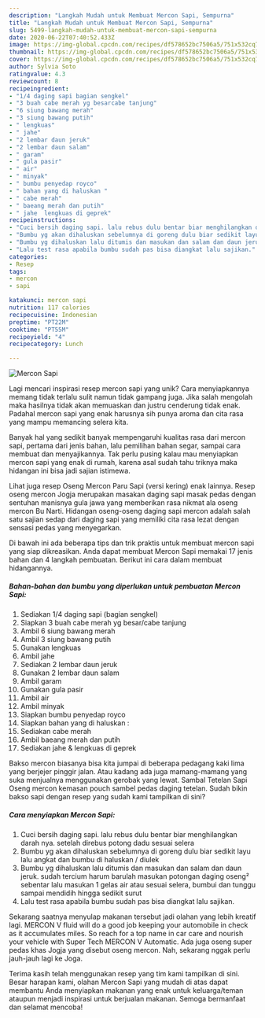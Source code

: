 ```yaml
---
description: "Langkah Mudah untuk Membuat Mercon Sapi, Sempurna"
title: "Langkah Mudah untuk Membuat Mercon Sapi, Sempurna"
slug: 5499-langkah-mudah-untuk-membuat-mercon-sapi-sempurna
date: 2020-06-22T07:40:52.433Z
image: https://img-global.cpcdn.com/recipes/df578652bc7506a5/751x532cq70/mercon-sapi-foto-resep-utama.jpg
thumbnail: https://img-global.cpcdn.com/recipes/df578652bc7506a5/751x532cq70/mercon-sapi-foto-resep-utama.jpg
cover: https://img-global.cpcdn.com/recipes/df578652bc7506a5/751x532cq70/mercon-sapi-foto-resep-utama.jpg
author: Sylvia Soto
ratingvalue: 4.3
reviewcount: 8
recipeingredient:
- "1/4 daging sapi bagian sengkel"
- "3 buah cabe merah yg besarcabe tanjung"
- "6 siung bawang merah"
- "3 siung bawang putih"
- " lengkuas"
- " jahe"
- "2 lembar daun jeruk"
- "2 lembar daun salam"
- " garam"
- " gula pasir"
- " air"
- " minyak"
- " bumbu penyedap royco"
- " bahan yang di haluskan "
- " cabe merah"
- " baeang merah dan putih"
- " jahe  lengkuas di geprek"
recipeinstructions:
- "Cuci bersih daging sapi. lalu rebus dulu bentar biar menghilangkan darah nya. setelah direbus potong dadu sesuai selera"
- "Bumbu yg akan dihaluskan sebelumnya di goreng dulu biar sedikit layu lalu angkat dan bumbu di haluskan / diulek"
- "Bumbu yg dihaluskan lalu ditumis dan masukan dan salam dan daun jeruk. sudah tercium harum barulah masukan potongan daging oseng² sebentar lalu masukan 1 gelas air atau sesuai selera, bumbui dan tunggu sampai mendidih hingga sedikit surut"
- "Lalu test rasa apabila bumbu sudah pas bisa diangkat lalu sajikan."
categories:
- Resep
tags:
- mercon
- sapi

katakunci: mercon sapi 
nutrition: 117 calories
recipecuisine: Indonesian
preptime: "PT22M"
cooktime: "PT55M"
recipeyield: "4"
recipecategory: Lunch

---
```



![Mercon Sapi](https://img-global.cpcdn.com/recipes/df578652bc7506a5/751x532cq70/mercon-sapi-foto-resep-utama.jpg)

Lagi mencari inspirasi resep mercon sapi yang unik? Cara menyiapkannya memang tidak terlalu sulit namun tidak gampang juga. Jika salah mengolah maka hasilnya tidak akan memuaskan dan justru cenderung tidak enak. Padahal mercon sapi yang enak harusnya sih punya aroma dan cita rasa yang mampu memancing selera kita.

Banyak hal yang sedikit banyak mempengaruhi kualitas rasa dari mercon sapi, pertama dari jenis bahan, lalu pemilihan bahan segar, sampai cara membuat dan menyajikannya. Tak perlu pusing kalau mau menyiapkan mercon sapi yang enak di rumah, karena asal sudah tahu triknya maka hidangan ini bisa jadi sajian istimewa.

Lihat juga resep Oseng Mercon Paru Sapi (versi kering) enak lainnya. Resep oseng mercon Jogja merupakan masakan daging sapi masak pedas dengan sentuhan manisnya gula jawa yang memberikan rasa nikmat ala oseng mercon Bu Narti. Hidangan oseng-oseng daging sapi mercon adalah salah satu sajian sedap dari daging sapi yang memiliki cita rasa lezat dengan sensasi pedas yang menyegarkan.


Di bawah ini ada beberapa tips dan trik praktis untuk membuat mercon sapi yang siap dikreasikan. Anda dapat membuat Mercon Sapi memakai 17 jenis bahan dan 4 langkah pembuatan. Berikut ini cara dalam membuat hidangannya.

<!--inarticleads1-->

##### Bahan-bahan dan bumbu yang diperlukan untuk pembuatan Mercon Sapi:

1. Sediakan 1/4 daging sapi (bagian sengkel)
1. Siapkan 3 buah cabe merah yg besar/cabe tanjung
1. Ambil 6 siung bawang merah
1. Ambil 3 siung bawang putih
1. Gunakan  lengkuas
1. Ambil  jahe
1. Sediakan 2 lembar daun jeruk
1. Gunakan 2 lembar daun salam
1. Ambil  garam
1. Gunakan  gula pasir
1. Ambil  air
1. Ambil  minyak
1. Siapkan  bumbu penyedap royco
1. Siapkan  bahan yang di haluskan :
1. Sediakan  cabe merah
1. Ambil  baeang merah dan putih
1. Sediakan  jahe &amp; lengkuas di geprek


Bakso mercon biasanya bisa kita jumpai di beberapa pedagang kaki lima yang berjejer pinggir jalan. Atau kadang ada juga mamang-mamang yang suka menjualnya menggunakan gerobak yang lewat. Sambal Tetelan Sapi Oseng mercon kemasan pouch sambel pedas daging tetelan. Sudah bikin bakso sapi dengan resep yang sudah kami tampilkan di sini? 

<!--inarticleads2-->

##### Cara menyiapkan Mercon Sapi:

1. Cuci bersih daging sapi. lalu rebus dulu bentar biar menghilangkan darah nya. setelah direbus potong dadu sesuai selera
1. Bumbu yg akan dihaluskan sebelumnya di goreng dulu biar sedikit layu lalu angkat dan bumbu di haluskan / diulek
1. Bumbu yg dihaluskan lalu ditumis dan masukan dan salam dan daun jeruk. sudah tercium harum barulah masukan potongan daging oseng² sebentar lalu masukan 1 gelas air atau sesuai selera, bumbui dan tunggu sampai mendidih hingga sedikit surut
1. Lalu test rasa apabila bumbu sudah pas bisa diangkat lalu sajikan.


Sekarang saatnya menyulap makanan tersebut jadi olahan yang lebih kreatif lagi. MERCON V fluid will do a good job keeping your automobile in check as it accumulates miles. So reach for a top name in car care and nourish your vehicle with Super Tech MERCON V Automatic. Ada juga oseng super pedas khas Jogja yang disebut oseng mercon. Nah, sekarang nggak perlu jauh-jauh lagi ke Joga. 

Terima kasih telah menggunakan resep yang tim kami tampilkan di sini. Besar harapan kami, olahan Mercon Sapi yang mudah di atas dapat membantu Anda menyiapkan makanan yang enak untuk keluarga/teman ataupun menjadi inspirasi untuk berjualan makanan. Semoga bermanfaat dan selamat mencoba!
